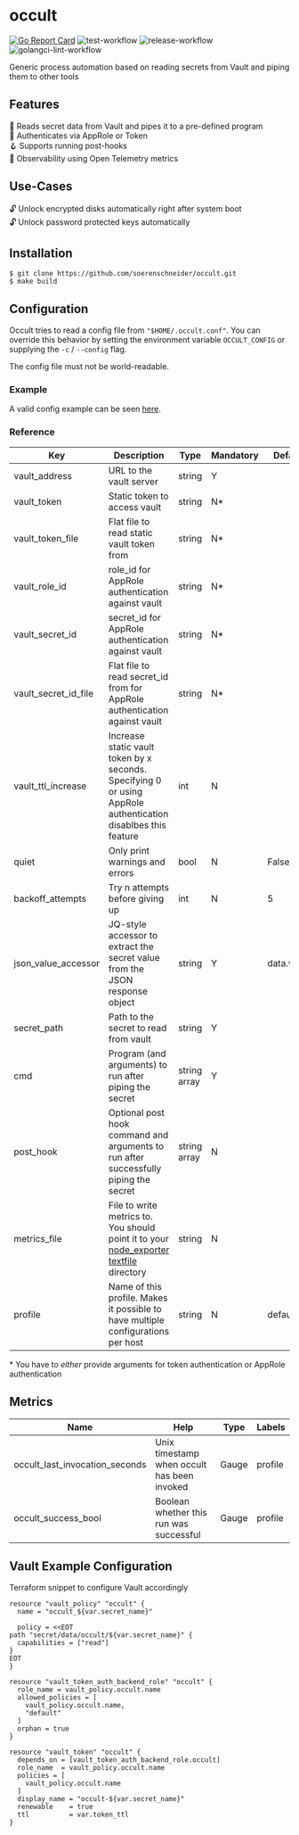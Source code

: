 # occult
[![Go Report Card](https://goreportcard.com/badge/github.com/soerenschneider/occult/v2)](https://goreportcard.com/report/github.com/soerenschneider/occult/v2)
![test-workflow](https://github.com/soerenschneider/occult/actions/workflows/test.yaml/badge.svg)
![release-workflow](https://github.com/soerenschneider/occult/actions/workflows/release.yaml/badge.svg)
![golangci-lint-workflow](https://github.com/soerenschneider/occult/actions/workflows/golangci-lint.yaml/badge.svg)

Generic process automation based on reading secrets from Vault and piping them to other tools

## Features

🔐 Reads secret data from Vault and pipes it to a pre-defined program<br/>
🛂 Authenticates via AppRole or Token<br/>
🪝 Supports running post-hooks<br/>
🔭 Observability using Open Telemetry metrics<br/>

## Use-Cases

🔓 Unlock encrypted disks automatically right after system boot<br/>
🔓 Unlock password protected keys automatically<br/>

## Installation

```shell
$ git clone https://github.com/soerenschneider/occult.git
$ make build
```

## Configuration
Occult tries to read a config file from `"$HOME/.occult.conf"`. You can override this behavior by setting the environment variable `OCCULT_CONFIG` or supplying the `-c` / `--config` flag.

The config file must not be world-readable.

### Example
A valid config example can be seen [here](contrib/test.json).

### Reference
| Key                  | Description                                                                                                                                      | Type         | Mandatory | Default    |
|----------------------|--------------------------------------------------------------------------------------------------------------------------------------------------|--------------|-----------|------------|
| vault_address        | URL to the vault server                                                                                                                          | string       | Y         |            |
| vault_token          | Static token to access vault                                                                                                                     | string       | N*        |            |
| vault_token_file     | Flat file to read static vault token from                                                                                                        | string       | N*        |            |
| vault_role_id        | role_id for AppRole authentication against vault                                                                                                 | string       | N*        |            |
| vault_secret_id      | secret_id for AppRole authentication against vault                                                                                               | string       | N*        |            |
| vault_secret_id_file | Flat file to read secret_id from for AppRole authentication against vault                                                                        | string       | N*        |            |
| vault_ttl_increase   | Increase static vault token by x seconds. Specifying 0 or using AppRole authentication disablbes this feature                                    | int          | N         |            |
| quiet                | Only print warnings and errors                                                                                                                   | bool         | N         | False      |
| backoff_attempts     | Try n attempts before giving up                                                                                                                  | int          | N         | 5          |
| json_value_accessor  | JQ-style accessor to extract the secret value from the JSON response object                                                                      | string       | Y         | data.value |
| secret_path          | Path to the secret to read from vault                                                                                                            | string       | Y         |            |
| cmd                  | Program (and arguments) to run after piping the secret                                                                                           | string array | Y         |            |
| post_hook            | Optional post hook command and arguments to run after successfully piping the secret                                                             | string array | N         |            |
| metrics_file         | File to write metrics to. You should point it to your [node_exporter textfile](https://github.com/prometheus/node_exporter#collectors) directory | string       | N         |            |
| profile              | Name of this profile. Makes it possible to have multiple configurations per host                                                                 | string       | N         | default    |

&ast; You have to *either* provide arguments for token authentication or AppRole authentication

## Metrics

| Name                           | Help                                        | Type  | Labels  |
|--------------------------------|---------------------------------------------|-------|---------|
| occult_last_invocation_seconds | Unix timestamp when occult has been invoked | Gauge | profile |
| occult_success_bool            | Boolean whether this run was successful     | Gauge | profile |

## Vault Example Configuration

Terraform snippet to configure Vault accordingly

```hcl
resource "vault_policy" "occult" {
  name = "occult_${var.secret_name}"

  policy = <<EOT
path "secret/data/occult/${var.secret_name}" {
  capabilities = ["read"]
}
EOT
}

resource "vault_token_auth_backend_role" "occult" {
  role_name = vault_policy.occult.name
  allowed_policies = [
    vault_policy.occult.name,
    "default"
  ]
  orphan = true
}

resource "vault_token" "occult" {
  depends_on = [vault_token_auth_backend_role.occult]
  role_name  = vault_policy.occult.name
  policies = [
    vault_policy.occult.name
  ]
  display_name = "occult-${var.secret_name}"
  renewable    = true
  ttl          = var.token_ttl
}
```
